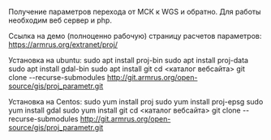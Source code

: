 Получение параметров перехода от МСК к WGS и обратно.
Для работы необходим веб сервер и php.

Ссылка на демо (полноценно рабочую) страницу расчетов параметров:
https://armrus.org/extranet/proj/

Установка на ubuntu:
sudo apt install proj-bin
sudo apt install proj-data
sudo apt install gdal-bin
sudo apt install git
cd <каталог вебсайта>
git clone --recurse-submodules http://git.armrus.org/open-source/gis/proj_parametr.git

Установка на Centos:
sudo yum install proj
sudo yum install proj-epsg
sudo yum install gdal
sudo yum install git
cd <каталог вебсайта>
git clone --recurse-submodules http://git.armrus.org/open-source/gis/proj_parametr.git
